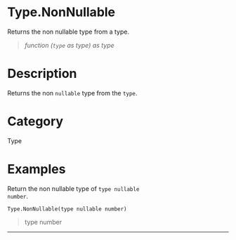# Type.NonNullable
Returns the non nullable type from a type.
> _function (<code>type</code> as type) as type_

# Description 
Returns the non <code>nullable</code> type from the <code>type</code>.
# Category 
Type
# Examples 
Return the non nullable type of <code>type nullable number</code>.
```
Type.NonNullable(type nullable number)
```
> type number
***
